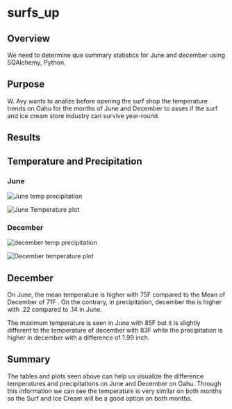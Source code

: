 # surfs_up

## Overview
We need to determine que summary statistics for June and december using SQAlchemy, Python.

## Purpose
W. Avy wants to analize before opening the surf shop the temperature trends on Oahu for the months of June and December to asses if the surf and ice cream store industry can survive year-round.

## Results

## Temperature and Precipitation
### June

![June temp   precipitation](https://user-images.githubusercontent.com/108194577/187103351-f4f9d4c9-b905-445c-98d3-e45b7f8d5569.PNG)

![June Temperature plot](https://user-images.githubusercontent.com/108194577/187103364-5efff99d-e130-4d27-9845-aa1ec0ec6924.PNG)

### December 

![december temp   precipitation](https://user-images.githubusercontent.com/108194577/187103383-69e0ff18-d4ba-480d-a043-62cabe9b9124.PNG)

![December temperature plot](https://user-images.githubusercontent.com/108194577/187103403-775c955d-2ccc-4226-b0e4-14681725071c.PNG)

## December

On June, the mean temperature is higher with 75F compared to the Mean of December of 71F . On the contrary, in precipitation, december the is higher with .22 compared to .14 in June.

The maximum temperature is seen in June with 85F but it is slightly different to the temperature of december with 83F while the precipitation is higher in december with a difference of 1.99 inch.

## Summary

The tables and plots seen above can help us visualize the difference temperatures and precipitations on June and December on Oahu.
Through this information we can see the temperature is very similar on both months so the Surf and Ice Cream will be a good option on both months. 
